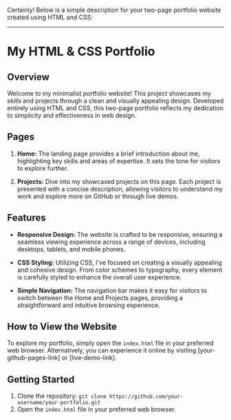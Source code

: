 Certainly! Below is a simple description for your two-page portfolio website created using HTML and CSS:

---

# My HTML & CSS Portfolio

## Overview

Welcome to my minimalist portfolio website! This project showcases my skills and projects through a clean and visually appealing design. Developed entirely using HTML and CSS, this two-page portfolio reflects my dedication to simplicity and effectiveness in web design.

## Pages

1. **Home:** The landing page provides a brief introduction about me, highlighting key skills and areas of expertise. It sets the tone for visitors to explore further.

2. **Projects:** Dive into my showcased projects on this page. Each project is presented with a concise description, allowing visitors to understand my work and explore more on GitHub or through live demos.

## Features

- **Responsive Design:** The website is crafted to be responsive, ensuring a seamless viewing experience across a range of devices, including desktops, tablets, and mobile phones.

- **CSS Styling:** Utilizing CSS, I've focused on creating a visually appealing and cohesive design. From color schemes to typography, every element is carefully styled to enhance the overall user experience.

- **Simple Navigation:** The navigation bar makes it easy for visitors to switch between the Home and Projects pages, providing a straightforward and intuitive browsing experience.

## How to View the Website

To explore my portfolio, simply open the `index.html` file in your preferred web browser. Alternatively, you can experience it online by visiting [your-github-pages-link] or [live-demo-link].

## Getting Started

1. Clone the repository: `git clone https://github.com/your-username/your-portfolio.git`
2. Open the `index.html` file in your preferred web browser.

